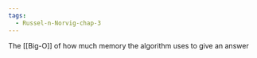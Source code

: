 ```yaml
---
tags:
  - Russel-n-Norvig-chap-3
---
```

The [[Big-O]] of how much memory the algorithm uses to give an answer
